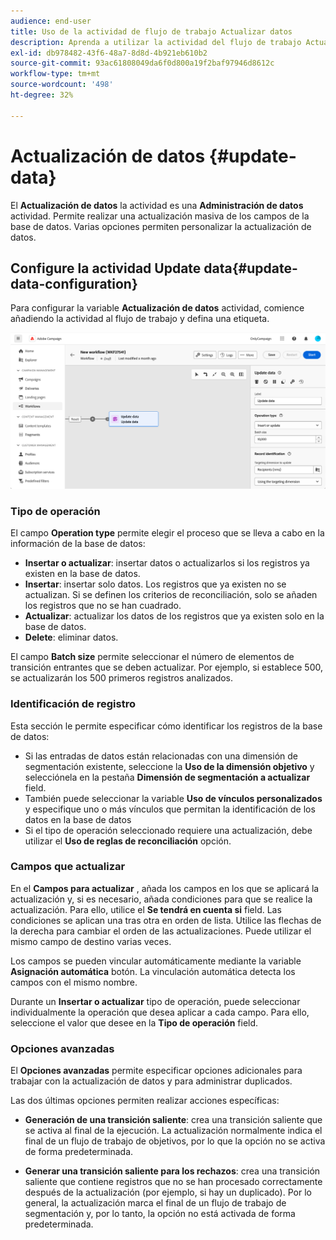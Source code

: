 ```yaml
---
audience: end-user
title: Uso de la actividad de flujo de trabajo Actualizar datos
description: Aprenda a utilizar la actividad del flujo de trabajo Actualización de datos
exl-id: db978482-43f6-48a7-8d8d-4b921eb610b2
source-git-commit: 93ac61808049da6f0d800a19f2baf97946d8612c
workflow-type: tm+mt
source-wordcount: '498'
ht-degree: 32%

---
```


# Actualización de datos {#update-data}

El **Actualización de datos** la actividad es una **Administración de datos** actividad. Permite realizar una actualización masiva de los campos de la base de datos. Varias opciones permiten personalizar la actualización de datos.

<!--
The **Operation type** field lets you choose the process to be carried out on the data in the database. Select the first option to add data or update (it if it has already been added). You can also only add data, only update data, or delete data. Select the **Update and merge collections** to select a primary record to link duplicates to, and delete those duplicates safely

Specify how to identify the records in the database: if data relate to an existing targeting dimension, select the **Using the targeting dimension** option and select the targeting dimension and fields to update. Otherwise, specify one or more custom links to identify the data in the database, or direct use of reconciliation keys.

Select the fields to update and reconciliation settings. You can use the **Auto-mapping** option to automatically identify the fields to be updated.

The **Advanced options** section let you specify additional settings to manage data and duplicates.

Toggle the **Generate an outbound transition** option to add an outbound transition that will be activated at the end of the execution of the **Update data** activity. The update generally marks the end of a targeting workflow and therefore the option is not activated by default.

Toggle the **Generate an outbound transition for rejects** option to add an outbound transition containing records that have not been correctly processed after the update (for example if there is a duplicate). The update generally marks the end of a targeting workflow and therefore the option is not activated by default.
-->

## Configure la actividad Update data{#update-data-configuration}

Para configurar la variable **Actualización de datos** actividad, comience añadiendo la actividad al flujo de trabajo y defina una etiqueta.

![](../assets/workflow-update-data.png)

### Tipo de operación

El campo **Operation type** permite elegir el proceso que se lleva a cabo en la información de la base de datos:

* **Insertar o actualizar**: insertar datos o actualizarlos si los registros ya existen en la base de datos.
* **Insertar**: insertar solo datos. Los registros que ya existen no se actualizan. Si se definen los criterios de reconciliación, solo se añaden los registros que no se han cuadrado.
* **Actualizar**: actualizar los datos de los registros que ya existen solo en la base de datos.
* **Delete**: eliminar datos.

El campo **Batch size** permite seleccionar el número de elementos de transición entrantes que se deben actualizar. Por ejemplo, si establece 500, se actualizarán los 500 primeros registros analizados.

### Identificación de registro

Esta sección le permite especificar cómo identificar los registros de la base de datos:

* Si las entradas de datos están relacionadas con una dimensión de segmentación existente, seleccione la **Uso de la dimensión objetivo** y selecciónela en la pestaña **Dimensión de segmentación a actualizar** field.
* También puede seleccionar la variable **Uso de vínculos personalizados** y especifique uno o más vínculos que permitan la identificación de los datos en la base de datos
* Si el tipo de operación seleccionado requiere una actualización, debe utilizar el **Uso de reglas de reconciliación** opción.

### Campos que actualizar

En el **Campos para actualizar** , añada los campos en los que se aplicará la actualización y, si es necesario, añada condiciones para que se realice la actualización. Para ello, utilice el **Se tendrá en cuenta si** field. Las condiciones se aplican una tras otra en orden de lista. Utilice las flechas de la derecha para cambiar el orden de las actualizaciones. Puede utilizar el mismo campo de destino varias veces.

Los campos se pueden vincular automáticamente mediante la variable **Asignación automática** botón. La vinculación automática detecta los campos con el mismo nombre.

Durante un **Insertar o actualizar** tipo de operación, puede seleccionar individualmente la operación que desea aplicar a cada campo. Para ello, seleccione el valor que desee en la **Tipo de operación** field.

### Opciones avanzadas

El **Opciones avanzadas** permite especificar opciones adicionales para trabajar con la actualización de datos y para administrar duplicados.

<!--
* **Disable automatic key management**
* **Disable audit**
* **Empty the destination value if the source value is empty**
* **Update all columns with matching names**
* **Ignore records which concern the same target**: only the first in the list of expressions will be considered
-->

Las dos últimas opciones permiten realizar acciones específicas:

* **Generación de una transición saliente**: crea una transición saliente que se activa al final de la ejecución. La actualización normalmente indica el final de un flujo de trabajo de objetivos, por lo que la opción no se activa de forma predeterminada.

* **Generar una transición saliente para los rechazos**: crea una transición saliente que contiene registros que no se han procesado correctamente después de la actualización (por ejemplo, si hay un duplicado). Por lo general, la actualización marca el final de un flujo de trabajo de segmentación y, por lo tanto, la opción no está activada de forma predeterminada.
